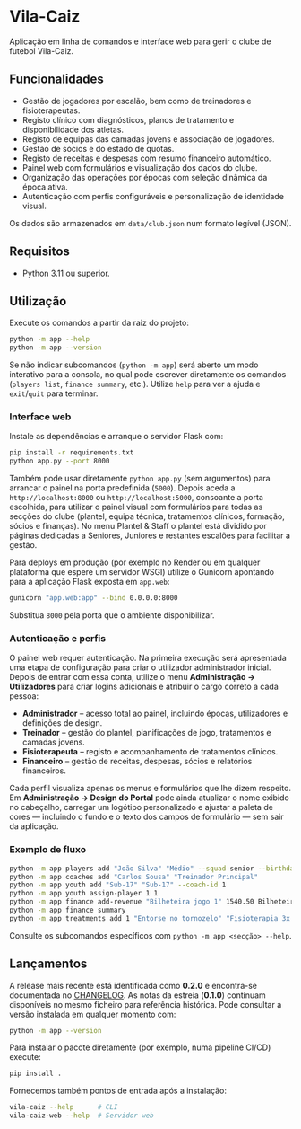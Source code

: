 # Vila-Caiz

Aplicação em linha de comandos e interface web para gerir o clube de futebol
Vila-Caiz.

## Funcionalidades

* Gestão de jogadores por escalão, bem como de treinadores e fisioterapeutas.
* Registo clínico com diagnósticos, planos de tratamento e disponibilidade dos atletas.
* Registo de equipas das camadas jovens e associação de jogadores.
* Gestão de sócios e do estado de quotas.
* Registo de receitas e despesas com resumo financeiro automático.
* Painel web com formulários e visualização dos dados do clube.
* Organização das operações por épocas com seleção dinâmica da época ativa.
* Autenticação com perfis configuráveis e personalização de identidade visual.

Os dados são armazenados em `data/club.json` num formato legível (JSON).

## Requisitos

* Python 3.11 ou superior.

## Utilização

Execute os comandos a partir da raiz do projeto:

```bash
python -m app --help
python -m app --version
```

Se não indicar subcomandos (`python -m app`) será aberto um modo interativo
para a consola, no qual pode escrever diretamente os comandos (`players list`,
`finance summary`, etc.). Utilize `help` para ver a ajuda e `exit`/`quit` para
terminar.

### Interface web

Instale as dependências e arranque o servidor Flask com:

```bash
pip install -r requirements.txt
python app.py --port 8000
```

Também pode usar diretamente `python app.py` (sem argumentos) para arrancar o
painel na porta predefinida (`5000`). Depois aceda a `http://localhost:8000`
ou `http://localhost:5000`, consoante a porta escolhida, para utilizar o painel
visual com formulários para todas as secções do clube (plantel, equipa técnica,
tratamentos clínicos, formação, sócios e finanças). No menu Plantel & Staff o
plantel está dividido por páginas dedicadas a Seniores, Juniores e restantes
escalões para facilitar a gestão.

Para deploys em produção (por exemplo no Render ou em qualquer plataforma que
espere um servidor WSGI) utilize o Gunicorn apontando para a aplicação Flask
exposta em `app.web`:

```bash
gunicorn "app.web:app" --bind 0.0.0.0:8000
```

Substitua `8000` pela porta que o ambiente disponibilizar.

### Autenticação e perfis

O painel web requer autenticação. Na primeira execução será apresentada uma
etapa de configuração para criar o utilizador administrador inicial. Depois de
entrar com essa conta, utilize o menu **Administração → Utilizadores** para
criar logins adicionais e atribuir o cargo correto a cada pessoa:

* **Administrador** – acesso total ao painel, incluindo épocas, utilizadores e definições de design.
* **Treinador** – gestão do plantel, planificações de jogo, tratamentos e camadas jovens.
* **Fisioterapeuta** – registo e acompanhamento de tratamentos clínicos.
* **Financeiro** – gestão de receitas, despesas, sócios e relatórios financeiros.

Cada perfil visualiza apenas os menus e formulários que lhe dizem respeito.
Em **Administração → Design do Portal** pode ainda atualizar o nome exibido no
cabeçalho, carregar um logótipo personalizado e ajustar a paleta de cores —
incluindo o fundo e o texto dos campos de formulário — sem sair da aplicação.

### Exemplo de fluxo

```bash
python -m app players add "João Silva" "Médio" --squad senior --birthdate 1995-04-02 --shirt-number 8
python -m app coaches add "Carlos Sousa" "Treinador Principal"
python -m app youth add "Sub-17" "Sub-17" --coach-id 1
python -m app youth assign-player 1 1
python -m app finance add-revenue "Bilheteira jogo 1" 1540.50 Bilheteira 2024-09-01
python -m app finance summary
python -m app treatments add 1 "Entorse no tornozelo" "Fisioterapia 3x semana" --start-date 2024-11-20 --expected-return 2024-12-05
```

Consulte os subcomandos específicos com `python -m app <secção> --help`.

## Lançamentos

A release mais recente está identificada como **0.2.0** e encontra-se
documentada no [CHANGELOG](CHANGELOG.md). As notas da estreia (**0.1.0**) continuam disponíveis no mesmo ficheiro para referência histórica. Pode consultar a versão instalada em
qualquer momento com:

```bash
python -m app --version
```

Para instalar o pacote diretamente (por exemplo, numa pipeline CI/CD) execute:

```bash
pip install .
```

Fornecemos também pontos de entrada após a instalação:

```bash
vila-caiz --help      # CLI
vila-caiz-web --help  # Servidor web
```
